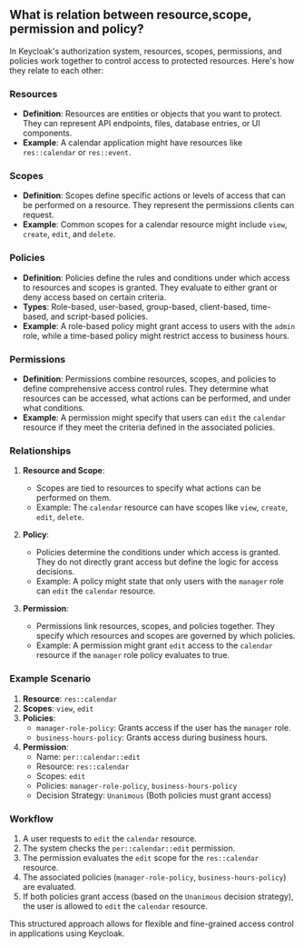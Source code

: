 ## What is relation between resource,scope, permission and policy?

In Keycloak's authorization system, resources, scopes, permissions, and policies work together to control access to protected resources. Here's how they relate to each other:

### Resources
- **Definition**: Resources are entities or objects that you want to protect. They can represent API endpoints, files, database entries, or UI components.
- **Example**: A calendar application might have resources like `res::calendar` or `res::event`.

### Scopes
- **Definition**: Scopes define specific actions or levels of access that can be performed on a resource. They represent the permissions clients can request.
- **Example**: Common scopes for a calendar resource might include `view`, `create`, `edit`, and `delete`.

### Policies
- **Definition**: Policies define the rules and conditions under which access to resources and scopes is granted. They evaluate to either grant or deny access based on certain criteria.
- **Types**: Role-based, user-based, group-based, client-based, time-based, and script-based policies.
- **Example**: A role-based policy might grant access to users with the `admin` role, while a time-based policy might restrict access to business hours.

### Permissions
- **Definition**: Permissions combine resources, scopes, and policies to define comprehensive access control rules. They determine what resources can be accessed, what actions can be performed, and under what conditions.
- **Example**: A permission might specify that users can `edit` the `calendar` resource if they meet the criteria defined in the associated policies.

### Relationships

1. **Resource and Scope**:
    - Scopes are tied to resources to specify what actions can be performed on them.
    - Example: The `calendar` resource can have scopes like `view`, `create`, `edit`, `delete`.

2. **Policy**:
    - Policies determine the conditions under which access is granted. They do not directly grant access but define the logic for access decisions.
    - Example: A policy might state that only users with the `manager` role can `edit` the `calendar` resource.

3. **Permission**:
    - Permissions link resources, scopes, and policies together. They specify which resources and scopes are governed by which policies.
    - Example: A permission might grant `edit` access to the `calendar` resource if the `manager` role policy evaluates to true.

### Example Scenario

1. **Resource**: `res::calendar`
2. **Scopes**: `view`, `edit`
3. **Policies**:
    - `manager-role-policy`: Grants access if the user has the `manager` role.
    - `business-hours-policy`: Grants access during business hours.
4. **Permission**:
    - Name: `per::calendar::edit`
    - Resource: `res::calendar`
    - Scopes: `edit`
    - Policies: `manager-role-policy`, `business-hours-policy`
    - Decision Strategy: `Unanimous` (Both policies must grant access)

### Workflow

1. A user requests to `edit` the `calendar` resource.
2. The system checks the `per::calendar::edit` permission.
3. The permission evaluates the `edit` scope for the `res::calendar` resource.
4. The associated policies (`manager-role-policy`, `business-hours-policy`) are evaluated.
5. If both policies grant access (based on the `Unanimous` decision strategy), the user is allowed to `edit` the `calendar` resource.

This structured approach allows for flexible and fine-grained access control in applications using Keycloak.


